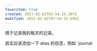 ```yaml
---
favorited: true
created: 2021-02-02T03:54:25.307Z
modified: 2021-02-02T07:50:15.695Z
---
```

用于记录我的每天的记录。

其实应该添加一下 alias 的信息，例如 `journal

